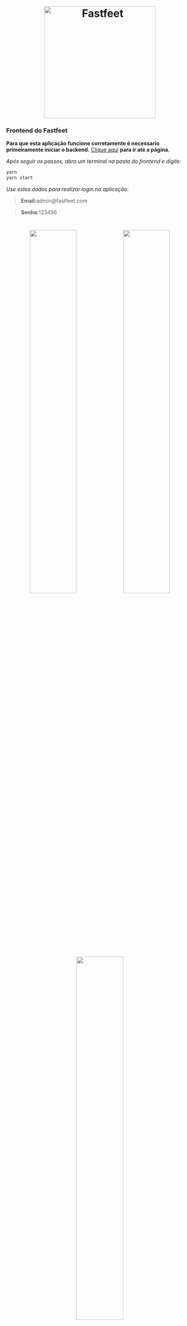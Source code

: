 <h1 align="center">
  <img alt="Fastfeet" title="Fastfeet" src="https://github.com/Rocketseat/bootcamp-gostack-desafio-03/blob/master/.github/logo.png" width="300px" />
</h1>

### Frontend do Fastfeet

**Para que esta aplicação funcione corretamente é necessario primeiramente iniciar o backend.** [Clique aqui](https://github.com/MicaelliMedeiros/FastFeet/tree/master/backend) **para ir até a página.**

_Após seguir os passos, abra um terminal na pasta do frontend e digite:_
```bash
yarn
yarn start
```
_Use estes dados para realizar login na aplicação:_
<blockquote><strong>Email:</strong>admin@fastfeet.com</blockquote>
<blockquote> <strong>Senha:</strong>123456</blockquote>


<h1 align="center">
<img src="https://raw.githubusercontent.com/MicaelliMedeiros/FastFeet/master/frontend/.github/FastFeet(3).png" width="50%" height="50%" /><img src="https://raw.githubusercontent.com/MicaelliMedeiros/FastFeet/master/frontend/.github/FastFeet(4).png" width="50%" height="50%" />

<img src="https://raw.githubusercontent.com/MicaelliMedeiros/FastFeet/master/frontend/.github/FastFeet(1).png" width="50%" height="50%" />
<img src="https://raw.githubusercontent.com/MicaelliMedeiros/FastFeet/master/frontend/.github/FastFeet(2).png" width="50%" height="50%" />
</h1>

